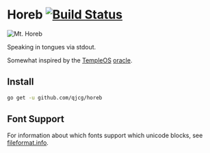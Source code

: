 # Horeb [![Build Status][build-logo]][horeb-travis]

![Mt. Horeb][mt-horeb]

Speaking in tongues via stdout.

Somewhat inspired by the [TempleOS]  [oracle].

## Install

```sh
go get -u github.com/qjcg/horeb
```

## Font Support

For information about which fonts support which unicode blocks, see [fileformat.info].

[build-logo]: https://travis-ci.org/qjcg/horeb.svg?branch=master
[horeb-travis]: https://travis-ci.org/qjcg/horeb
[mt-horeb]: http://upload.wikimedia.org/wikipedia/commons/thumb/a/a4/Francis_Frith_%28English_-_Mount_Horeb%2C_Sinai_-_Google_Art_Project_%286787000%29.jpg/306px-Francis_Frith_%28English_-_Mount_Horeb%2C_Sinai_-_Google_Art_Project_%286787000%29.jpg "Mt. Horeb"
[TempleOS]: http://templeos.org
[oracle]: https://www.youtube.com/watch?v=jqT-EgUN4y8
[fileformat.info]: http://www.fileformat.info/info/unicode/block/index.htm

